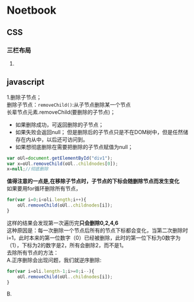 # Noetbook
## CSS
### 三栏布局
1.
## javascript
1.删除子节点；  
  删除子节点：`removeChild()`:从子节点删除某一个节点  
  长辈节点元素.removeChild(要删除的子节点)；  
  * 如果删除成功，可返回删除的子节点；
  * 如果失败会返回null；
  但是删除后的子节点只是不在DOM树中，但是任然储存在内从中，以后还可访问到。
  * 如果想彻底删除在需要把删除的子节点赋值为null；
  ```js
  var oUl=document.getElementById("div1");
  var x=oUl.removeChild(oUl..childnodes[0]);
  x=null;//彻底删除
  ```
**值得注意的一点是,在移除子节点时，子节点的下标会随删除节点而发生变化**  
如果要用for循环删除所有节点，
```js
for(var i=0;i<oli.length;i++){
    oUl.removeChild(oUl..childnodes[i]);
}
```
这样的结果会发现第一次遍历完**只会删除0,2,4,6**  
这种原因是：每一次删除一个节点后所有的节点下标都会变化，当第二次删除时i=1，此时本来的第一位数字（0）已经被删除，此时的第一位下标为0数字为（1），下标为2的数字是2，所有会删除2，而不是1。  
去除所有节点的方法：  
A.正序删除会出现问题，我们就逆序删除:
```js
for(var i=oli.length-1;i>=0;i--){
    oUl.removeChild(oUl..childnodes[i]);
}
```
B.
